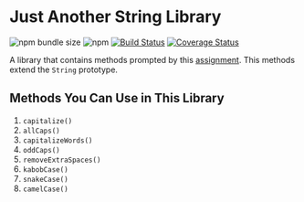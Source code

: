 # Just Another String Library
![npm bundle size](https://img.shields.io/bundlephobia/min/just-another-string-library.svg)
![npm](https://img.shields.io/npm/v/just-another-string-library.svg)
[![Build Status](https://travis-ci.com/anselb/just-another-string-library.svg?branch=master)](https://travis-ci.com/anselb/just-another-string-library)
[![Coverage Status](https://coveralls.io/repos/github/anselb/just-another-string-library/badge.svg?branch=master)](https://coveralls.io/github/anselb/just-another-string-library?branch=master)

A library that contains methods prompted by this [assignment](https://github.com/Make-School-Courses/FEW-2.1-Writing-JavaScript-Libraries/blob/master/Assignments/assignment-1-string-lib.md). This methods extend the `String` prototype.


## Methods You Can Use in This Library
1. `capitalize()`
2. `allCaps()`
3. `capitalizeWords()`
4. `oddCaps()`
5. `removeExtraSpaces()`
6. `kabobCase()`
7. `snakeCase()`
8. `camelCase()`
